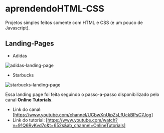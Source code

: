 # aprendendoHTML-CSS
Projetos simples feitos somente com HTML e CSS (e um pouco de Javascript).

## Landing-Pages

- Adidas

![adidas-landing-page](https://user-images.githubusercontent.com/67666536/148311298-2a170b3f-cd15-4339-b2de-3c8c4916d5a8.png)

- Starbucks

![starbucks-landing-page](https://user-images.githubusercontent.com/67666536/148311305-67cbb638-2575-4a49-b36b-f04a4bee9ae8.png)

Essa landing page foi feita seguindo o passo-a-passo disponibilizado pelo canal **Online Tutorials**.

- Link do canal: [https://www.youtube.com/channel/UCbwXnUipZsLfUckBPsC7Jog]
- Link do tutorial: [https://www.youtube.com/watch?v=91Q6RvKvd7o&t=652s&ab_channel=OnlineTutorials]
